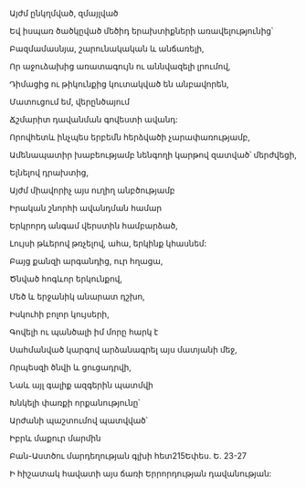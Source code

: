 Այժմ ընկղմված, զմայլված

Եվ իսպառ ծածկըված մեծիդ երախտիքների առավելությունից՝

Բազմամասնյա, շարունակական և անճառելի,

Որ աջուձախից առատագույն ու աննվազելի լրումով,

Դիմացից ու թիկունքից կուտակված են անբավորեն,

Մատուցում եմ, վերընծայում

Ճշմարիտ դավանման գովեստի ավանդ:

Որովհետև ինչպես երբեմն հերձվածի չարափառությամբ,

Ամենապատիր խաբեությամբ նենգողի կարթով զատված՝ մերժվեցի,

Ելնելով դրախտից,

Այժմ միավորիչ այս ուղիղ անբծությամբ

Իրական շնորհի ավանդման համար

Երկրորդ անգամ վերստին համբարձած,

Լույսի թևերով թռչելով, ահա, երկինք կհասնեմ:

Բայց քանզի արգանդից, ուր հղացա,

Ծնված հոգևոր երկունքով,

Մեծ և երջանիկ անարատ դշխո,

Իսկուհի բոլոր կույսերի,

Գովելի ու պանծալի իմ մորը հարկ է

Սահմանված կարգով արձանագրել այս մատյանի մեջ,

Որպեսզի ծնվի և ցուցադրվի,

Նաև այլ գալիք ազգերին պատմվի

Խնկելի փառքի որքանությունը՝

Արժանի պաշտումով պատվված՝

Իբրև մաքուր մարմին

Բան-Աստծու մարդեղության գլխի հետ215Եփես. Ե. 23-27

Ի հիշատակ հավատի այս ճառի Երրորդության դավանության:
